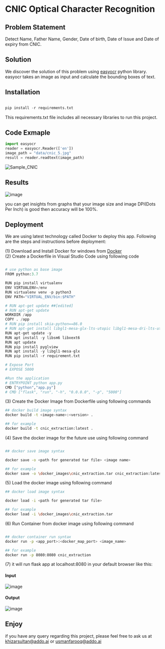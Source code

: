 # CNIC Optical Character Recognition

## Problem Statement

Detect Name, Father Name, Gender, Date of birth, Date of Issue and Date of expiry
from CNIC.

## Solution
We discover the solution of this problem using [easyocr](https://www.jaided.ai/easyocr/documentation) python library. easyocr takes an image as input and calculate the bounding boxes of text.

## Installation

```python

pip install -r requirements.txt

```
This requirements.txt file includes all necessary libraries to run this project.
## Code Exmaple

```python
import easyocr
reader = easyocr.Reader(['en'])
image_path = "data/cnic_5.jpg"
result = reader.readtext(image_path)
```
![Sample_CNIC](https://user-images.githubusercontent.com/30461028/98521241-00926e00-2295-11eb-8a95-b7f5b2bf2ae2.PNG)

## Results

![image](https://user-images.githubusercontent.com/30461028/98523050-42bcaf00-2297-11eb-9c5f-f3e84d9dc4d6.png)

you can get insights from graphs that your image size and image DPI(Dots Per Inch) is good then accuracy will be 100%.

## Deployment
We are using latest technology called Docker to deploy this app. Following are the steps and instructions before deployment:

(1) Download and Install Docker for windows from [Docker](https://docs.docker.com/docker-for-windows/) \
(2) Create a Dockerfile in Visual Studio Code using following code 
```python

# use python as base image
FROM python:3.7

RUN pip install virtualenv 
ENV VIRTUALENV=/env
RUN virtualenv venv -p python3
ENV PATH="VIRTUAL_ENV/bin:$PATH"

# RUN apt-get update ##[edited]
# RUN apt-get update
WORKDIR /app
COPY . /app
# RUN pip install skia-python==86.0
# RUN apt-get install libgl1-mesa-glx-lts-utopic libgl1-mesa-dri-lts-utopic
RUN apt-get update -y 
RUN apt install -y libsm6 libxext6
RUN apt update
RUN pip install pyglview
RUN apt install -y libgl1-mesa-glx
RUN pip install -r requirement.txt

# Expose Port
# EXPOSE 5000

#Run the application
# ENTRYPOINT python app.py
CMD ["python","app.py"]
# CMD ["flask", "run", "-h", "0.0.0.0", "-p", "5000"]
```
(3) Create the Docker Image from Dockerfile using following commands

```bash
## docker build image syntax
docker build -t <image-name>:<version> .

## for example
docker build -t cnic_extraction:latest .

``` 
(4) Save the docker image for the future use using following command

```bash

## docker save image syntax

docker save -o <path for generated tar file> <image name>

## for example
docker save -o \docker_images\cnic_extraction.tar cnic_extraction:latest

``` 
(5) Load the docker image using following command

```bash
## docker load image syntax

docker load -i <path for generated tar file>

## for example
docker load -i \docker_images\cnic_extraction.tar

``` 

(6) Run Container from docker image using following command


```bash

## docker container run syntax
docker run -p <app_port>:<docker_map_port> <image_name>

## for example
docker run -p 8080:8080 cnic_extraction

```
(7) it will run flask app at localhost:8080 in your default browser like this:

#### Input 
![image](https://user-images.githubusercontent.com/30461028/98629432-a946d900-233a-11eb-99e4-8c9173ce6177.png)

#### Output
![image](https://user-images.githubusercontent.com/30461028/98629507-d5faf080-233a-11eb-91aa-07e2acefbeb4.png)



 
## Enjoy
if you have any query regarding this project, please feel free to ask us at khizarsultan@addo.ai or usmanfarooq@addo.ai
